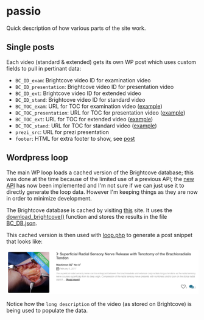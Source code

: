 # passio

Quick description of how various parts of the site work.

## Single posts

Each video (standard & extended) gets its own WP post which uses custom fields to pull in pertinant data:

- `BC_ID_exam`: Brightcove video ID for examination video
- `BC_ID_presentation`: Brightcove video ID for presentation video
- `BC_ID_ext`: Brightcove video ID for extended video
- `BC_ID_stand`: Brightcove video ID for standard video
- `BC_TOC_exam`: URL for TOC for examination video ([example](http://brightcove.vo.llnwd.net/v1/unsecured/media/4741948344001/201803/1026/4741948344001_d62b91d1-ae6e-436e-be55-ca561ece5818.vtt?pubId=4741948344001&videoId=5755132843001))
- `BC_TOC_presentation`: URL for TOC for presentation video ([example](http://brightcove.vo.llnwd.net/v1/unsecured/media/4741948344001/201803/1026/4741948344001_d62b91d1-ae6e-436e-be55-ca561ece5818.vtt?pubId=4741948344001&videoId=5755132843001))
- `BC_TOC_ext`: URL for TOC for extended video ([example](http://brightcove.vo.llnwd.net/v1/unsecured/media/4741948344001/201803/1026/4741948344001_d62b91d1-ae6e-436e-be55-ca561ece5818.vtt?pubId=4741948344001&videoId=5755132843001))
- `BC_TOC_stand`: URL for TOC for standard video ([example](http://brightcove.vo.llnwd.net/v1/unsecured/media/4741948344001/201803/1026/4741948344001_d62b91d1-ae6e-436e-be55-ca561ece5818.vtt?pubId=4741948344001&videoId=5755132843001))
- `prezi_src`: URL for prezi presentation 
- `footer`: HTML for extra footer to show, see [post](http://passioeducation.com/submuscular-ulnar-nerve-transposition/)

## Wordpress loop

The main WP loop loads a cached version of the Brightcove database; this was done at the time because of the limited use of a previous API; the [new API](https://brightcovelearning.github.io/Brightcove-API-References/cms-api/v1/doc/index.html#api-videoGroup-Get_Videos) has now been implemented and I'm not sure if we can just use it to directly generate the loop data. However I'm keeping things as they are now in order to minimize development.

The Brightcove database is cached by visiting [this](http://passioeducation.com/download-database/) site. It uses the [download_brightcove()](https://github.com/ConstantinoSchillebeeckx/passio/blob/master/wp/wp-content/themes/PASSIO/functions.php#L2613) function and stores the results in the file [BC_DB.json](https://github.com/ConstantinoSchillebeeckx/passio/blob/master/wp/BC_DB.json).

This cached version is then used with [loop.php](https://github.com/ConstantinoSchillebeeckx/passio/blob/master/wp/wp-content/themes/PASSIO/loop.php) to generate a post snippet that looks like:

![snippet](snippet.png)

Notice how the `long description` of the video (as stored on Brightcove) is being used to populate the data.
